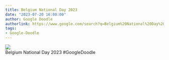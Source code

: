 ```yaml
---
title: Belgium National Day 2023
date: "2023-07-20 16:00:00"
author: Google Doodle
authorlink: https://www.google.com/search?q=Belgium%20National%20Day%202023
tags:
- Google-Doodle
---
```

<img src="https://www.google.com/logos/doodles/2023/belgium-national-day-2023-6753651837109904.3-l.png" referrerpolicy="no-referrer"><br>Belgium National Day 2023 #GoogleDoodle